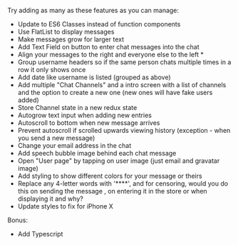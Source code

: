 Try adding as many as these features as you can manage:

- Update to ES6 Classes instead of function components
- Use FlatList to display messages
- Make messages grow for larger text
- Add Text Field on button to enter chat messages into the chat
- Align your messages to the right and everyone else to the left *
- Group username headers so if the same person chats multiple times in a row it only shows once
- Add date like username is listed (grouped as above)
- Add multiple "Chat Channels" and a intro screen with a list of channels and the option to create a new one (new ones will have fake users added)
- Store Channel state in a new redux state
- Autogrow text input when adding new entries
- Autoscroll to bottom when new message arrives
- Prevent autoscroll if scrolled upwards viewing history (exception - when you send a new message)
- Change your email address in the chat
- Add speech bubble image behind each chat message
- Open "User page" by tapping on user image (just email and gravatar image)
- Add styling to show different colors for your message or theirs
- Replace any 4-letter words with '****', and for censoring, would you do this on sending the message , on entering it in the store or when displaying it and why?
- Update styles to fix for iPhone X


Bonus:
- Add Typescript
